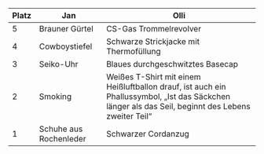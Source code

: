 | Platz | Jan                               | Olli                                                 |
|-------|-----------------------------------|------------------------------------------------------|
| 5     | Brauner Gürtel                    | CS-Gas Trommelrevolver                               |
| 4     | Cowboystiefel                     | Schwarze Strickjacke mit Thermofüllung               |
| 3     | Seiko-Uhr                         | Blaues durchgeschwitztes Basecap                     |
| 2     | Smoking                           | Weißes T-Shirt mit einem Heißluftballon drauf, ist auch ein Phallussymbol, „Ist das Säckchen länger als das Seil, beginnt des Lebens zweiter Teil“ |
| 1     | Schuhe aus Rochenleder            | Schwarzer Cordanzug                                   |
